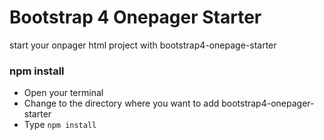 # Bootstrap 4 Onepager Starter
start your onpager html project with bootstrap4-onepage-starter

### npm install
- Open your terminal
- Change to the directory where you want to add bootstrap4-onepager-starter
- Type `npm install`
